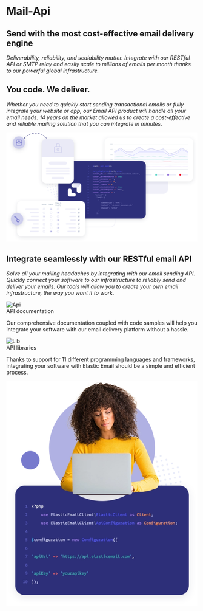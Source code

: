# Mail-Api

## Send with the most cost-effective email delivery engine

*Deliverability, reliability, and scalability matter. Integrate with our RESTful API or SMTP relay and easily scale to millions of emails per month thanks to our powerful global infrastructure.*

## You code. We deliver.

*Whether you need to quickly start sending transactional emails or fully integrate your website or app, our Email API product will handle all your email needs. 14 years on the market allowed us to create a cost-effective and reliable mailing solution that you can integrate in minutes.*

![We deliver](https://raw.githubusercontent.com/sanjayengineer121/Mail-Api/main/big_graphic_desk.webp)
## Integrate seamlessly with our RESTful email API

*Solve all your mailing headaches by integrating with our email sending API. Quickly connect your software to our infrastructure to reliably send and deliver your emails. Our tools will allow you to create your own email infrastructure, the way you want it to work.*

![Api](https://cms.elasticemail.com/wp-content/themes/elasticemail/img/email-api/documentation.svg)<br>
API documentation
<br><p>Our comprehensive documentation coupled with code samples will help you integrate your software with our email delivery platform without a hassle.</p>
![Lib](https://cms.elasticemail.com/wp-content/themes/elasticemail/img/email-api/api.svg)<br>API libraries
<br><p>Thanks to support for 11 different programming languages and frameworks, integrating your software with Elastic Email should be a simple and efficient process.</p>


![screenshot](https://raw.githubusercontent.com/sanjayengineer121/Mail-Api/main/integrate_desk.webp)
